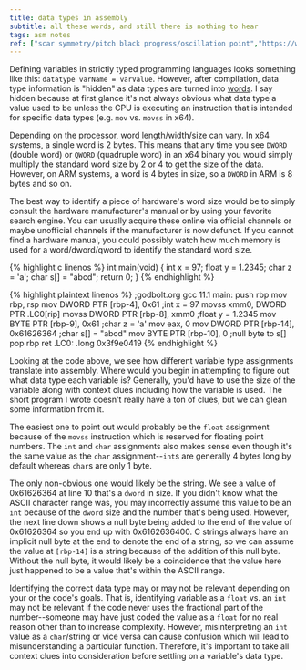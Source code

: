 ```yaml
---
title: data types in assembly
subtitle: all these words, and still there is nothing to hear
tags: asm notes
ref: ["scar symmetry/pitch black progress/oscillation point","https://www.youtube.com/watch?v=d7cBwkz8tcE"]
---
```


Defining variables in strictly typed programming languages looks something like this: `datatype varName = varValue`. However, after compilation, data type information is "hidden" as data types are turned into [words](https://en.wikipedia.org/wiki/Word_\(computer_architecture\)). I say hidden because at first glance it's not always obvious what data type a value used to be unless the CPU is executing an instruction that is intended for specific data types (e.g. `mov` vs. `movss` in x64).

Depending on the processor, word length/width/size can vary. In x64 systems, a single word is 2 bytes. This means that any time you see `DWORD` (double word) or `QWORD` (quadruple word) in an x64 binary you would simply multiply the standard word size by 2 or 4 to get the size of the data. However, on ARM systems, a word is 4 bytes in size, so a `DWORD` in ARM is 8 bytes and so on.

The best way to identify a piece of hardware's word size would be to simply consult the hardware manufacturer's manual or by using your favorite search engine. You can usually acquire these online via official channels or maybe unofficial channels if the manufacturer is now defunct. If you cannot find a hardware manual, you could possibly watch how much memory is used for a word/dword/qword to identify the standard word size.

{% highlight c linenos %}
int main(void)
{
    int x = 97;
    float y = 1.2345;
    char z = 'a';
    char s[] = "abcd";
    return 0;
}
{% endhighlight %}

{% highlight plaintext linenos %}
;godbolt.org gcc 11.1
main:
        push    rbp
        mov     rbp, rsp
        mov     DWORD PTR [rbp-4], 0x61 ;int x = 97
        movss   xmm0, DWORD PTR .LC0[rip] 
        movss   DWORD PTR [rbp-8], xmm0 ;float y = 1.2345
        mov     BYTE PTR [rbp-9], 0x61 ;char z = 'a'
        mov     eax, 0
        mov     DWORD PTR [rbp-14], 0x61626364 ;char s[] = "abcd"
        mov     BYTE PTR [rbp-10], 0 ;null byte to s[]    
        pop     rbp
        ret
.LC0:
        .long   0x3f9e0419
{% endhighlight %}

Looking at the code above, we see how different variable type assignments translate into assembly. Where would you begin in attempting to figure out what data type each variable is? Generally, you'd have to use the size of the variable along with context clues including how the variable is used. The short program I wrote doesn't really have a ton of clues, but we can glean some information from it.

The easiest one to point out would probably be the `float` assignment because of the `movss` instruction which is reserved for floating point numbers. The `int` and `char` assignments also makes sense even though it's the same value as the `char` assignment--`int`s are generally 4 bytes long by default whereas `char`s are only 1 byte.

The only non-obvious one would likely be the string. We see a value of 0x61626364 at line 10 that's a `dword` in size. If you didn't know what the ASCII character range was, you may incorrectly assume this value to be an `int` because of the `dword` size and the number that's being used. However, the next line down shows a null byte being added to the end of the value of 0x61626364 so you end up with 0x6162636400. C strings always have an implicit null byte at the end to denote the end of a string, so we can assume the value at `[rbp-14]` is a string because of the addition of this null byte. Without the null byte, it would likely be a coincidence that the value here just happened to be a value that's within the ASCII range.

Identifying the correct data type may or may not be relevant depending on your or the code's goals. That is, identifying variable as a `float` vs. an `int` may not be relevant if the code never uses the fractional part of the number--someone may have just coded the value as a `float` for no real reason other than to increase complexity. However, misinterpreting an `int` value as a `char`/string or vice versa can cause confusion which will lead to misunderstanding a particular function. Therefore, it's important to take all context clues into consideration before settling on a variable's data type.
